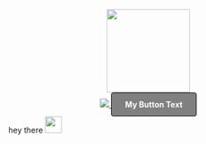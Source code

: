 <div id="header" align="center">
  <img src="https://media.giphy.com/media/vLlpbDafjgHystuJ0a/giphy.gif" width="150"/>
</div>
<div id="badges" align="center">
  <a href="https://www.linkedin.com/in/ahmad-ismael-601162244/">
<img src="https://img.shields.io/badge/LinkedIn-blue?logo=linkedin&logoColor=white&style=for-the-badge">
  </a>
  <a href="https://example.com/my-button-link" style="display: inline-block; padding: 12px 24px; background-color: #808080; color: #FFFFFF; text-align: center; text-decoration: none; border-radius: 4px; font-weight: bold; border: 1px solid #000000;">My Button Text</a>

</div>
  hey there
  <img src="https://media.giphy.com/media/hvRJCLFzcasrR4ia7z/giphy.gif" width="30px"/>
</h1>
